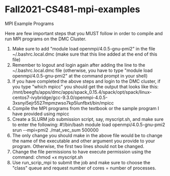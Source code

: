 # Fall2021-CS481-mpi-examples
MPI Example Programs

Here are few important steps that you MUST follow in order to compile and run MPI programs on the DMC Cluster.

1. Make sure to add "module load openmpi/4.0.5-gnu-pmi2" in the file ~/.bashrc.local.dmc (make sure that this line added at the end of this file)
2. Remember to logout and login again after adding the line to the ~/.bashrc.local.dmc file (otherwise, you have to type "module load openmpi/4.0.5-gnu-pmi2" at the command prompt in your shell)
3. If you have completed the above steps and login to the DMC cluster, if you type "which mpicc" you should get the output that looks like this:
/mnt/beegfs/apps/dmc/apps/spack_0.15.4/spack/opt/spack/linux-centos7-ivybridge/gcc-9.3.0/openmpi-4.0.5-3xsnyi5ejr5527mpmzwso7kp5lunfbxt/bin/mpicc
4. Compile the MPI programs from the textbook or the sample program I have provided using mpicc
5. Create a SLURM job submission script, say, myscript.sh, and make sure to enter the following:
#!/bin/bash
module load openmpi/4.0.5-gnu-pmi2
srun --mpi=pmi2 ./mat_vec_sum 500000
6. The only change you should make in the above file would be to change the name of the executable and other argument you provide to your program. Otherwise, the first two lines should not be changed.
7. Change the file permissions to have execute permission using the command: chmod +x myscript.sh
8. Use run_scrip_mpi to submit the job and make sure to choose the "class" queue and request number of cores = number of processes.
